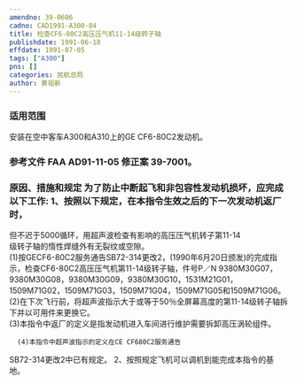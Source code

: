 ```yaml
---
amendno: 39-0606  
cadno: CAD1991-A300-04  
title: 检查CF6-80C2高压压气机11-14级转子轴  
publishdate: 1991-06-18  
effdate: 1991-07-05  
tags: ["A300"]  
pns: []  
categories: 民航总局  
author: 黄祖新  
---
```

  
### 适用范围  
安装在空中客车A300和A310上的GE CF6-80C2发动机。  
  
<!--more-->  
### 参考文件    FAA AD91-11-05 修正案 39-7001。  
  
### 原因、措施和规定     为了防止中断起飞和非包容性发动机损坏，应完成以下工作: 1、按照以下规定，在本指令生效之后的下一次发动机返厂时，  
但不迟于5000循环，用超声波检查有影响的高压压气机转子第11-14  
级转子轴的惰性焊缝外有无裂纹或空隙。  
      (1)按GECF6-80C2服务通告SB72-314更改2，(1990年6月20日颁发)的完成指示，检查CF6-80C2高压压气机第11-14级转子轴，件号P／N 9380M30G07，9380M30G08，9380M30G09，9380M30G10，1531M21G01，1509M71G02，1509M71G03，1509M71G04，1509M71G05和1509M71G06。  
      (2)在下次飞行前，将超声波指示大于或等于50％全屏幕高度的第11-14级转子轴拆下并以可用件来更换它。  
      (3)本指令中返厂的定义是指发动机进入车间进行维护需要拆卸高压涡轮组件。  
  
  
      (4)本指令中超声波指示的定义在CE CF680C2服务通告  
SB72-314更改2中已有规定。 2、按照规定飞机可以调机到能完成本指令的基地。  
